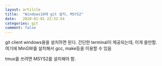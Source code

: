 ```yaml
---
layout: artilcle
title:  "Windows10에 git 설치, MSYS2"
date:   2020-01-01 22:32:54
categories: git
comment: false 
---
```


git client windows용을 설치하면 된다.
간단한 terminal이 제공되는데, 이게 쓸만함.
여기에 MinGW를 설치해서 gcc, make등을 이용할 수 있음

tmux를 쓰려면 MSYS2를 설치해야 함.
